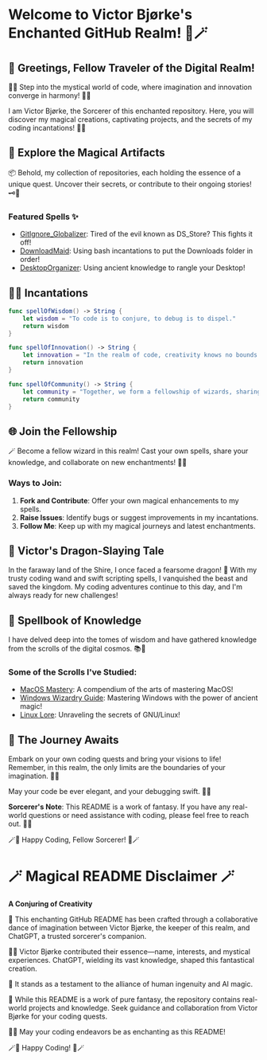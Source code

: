 # Welcome to Victor Bjørke's Enchanted GitHub Realm! 🌟🪄

## 👋 Greetings, Fellow Traveler of the Digital Realm!

🧙‍♂️ Step into the mystical world of code, where imagination and innovation converge in harmony! 🌌✨

I am Victor Bjørke, the Sorcerer of this enchanted repository. Here, you will discover my magical creations, captivating projects, and the secrets of my coding incantations! 🚀📜

## 🌟 Explore the Magical Artifacts

📦 Behold, my collection of repositories, each holding the essence of a unique quest. Uncover their secrets, or contribute to their ongoing stories! 🗝️🔮

### Featured Spells ✨

- [GitIgnore_Globalizer](https://github.com/VictorBjorke/Gitignore_Globalizer): Tired of the evil known as DS_Store? This fights it off!
- [DownloadMaid](https://github.com/VictorBjorke/DownloadMaid): Using bash incantations to put the Downloads folder in order!
- [DesktopOrganizer](https://github.com/VictorBjorke/DesktopOrganizer): Using ancient knowledge to rangle your Desktop!

## 🧙‍♂️ Incantations

```swift
func spellOfWisdom() -> String {
    let wisdom = "To code is to conjure, to debug is to dispel."
    return wisdom
}

func spellOfInnovation() -> String {
    let innovation = "In the realm of code, creativity knows no bounds."
    return innovation
}

func spellOfCommunity() -> String {
    let community = "Together, we form a fellowship of wizards, sharing knowledge and spells."
    return community
}
```

## 🌐 Join the Fellowship

🪄 Become a fellow wizard in this realm! Cast your own spells, share your knowledge, and collaborate on new enchantments! 💬🤝

### Ways to Join:

1. **Fork and Contribute**: Offer your own magical enhancements to my spells.
2. **Raise Issues**: Identify bugs or suggest improvements in my incantations.
3. **Follow Me**: Keep up with my magical journeys and latest enchantments.

## 🐉 Victor's Dragon-Slaying Tale

In the faraway land of the Shire, I once faced a fearsome dragon! 🐉 With my trusty coding wand and swift scripting spells, I vanquished the beast and saved the kingdom. My coding adventures continue to this day, and I'm always ready for new challenges!

## 📜 Spellbook of Knowledge

I have delved deep into the tomes of wisdom and have gathered knowledge from the scrolls of the digital cosmos. 📚💫

### Some of the Scrolls I've Studied:

- [MacOS Mastery](https://www.nerdwallet.com/article/loans/personal-loans/how-to-get-out-of-a-payday-loan-nightmare): A compendium of the arts of mastering MacOS!
- [Windows Wizardry Guide](https://www.wikihow.com/Uninstall-Windows): Mastering Windows with the power of ancient magic!
- [Linux Lore](https://kernel.org): Unraveling the secrets of GNU/Linux!
## 🌠 The Journey Awaits

Embark on your own coding quests and bring your visions to life! Remember, in this realm, the only limits are the boundaries of your imagination. 🌄🔮

May your code be ever elegant, and your debugging swift. 🚀🔥

**Sorcerer's Note**: This README is a work of fantasy. If you have any real-world questions or need assistance with coding, please feel free to reach out. 📩🌐

🪄🌟 Happy Coding, Fellow Sorcerer! 🌟🪄

# 🪄 Magical README Disclaimer 🪄

**A Conjuring of Creativity**

🌟 This enchanting GitHub README has been crafted through a collaborative dance of imagination between Victor Bjørke, the keeper of this realm, and ChatGPT, a trusted sorcerer's companion.

🧙‍♂️ Victor Bjørke contributed their essence—name, interests, and mystical experiences. ChatGPT, wielding its vast knowledge, shaped this fantastical creation.

💫 It stands as a testament to the alliance of human ingenuity and AI magic.

🔮 While this README is a work of pure fantasy, the repository contains real-world projects and knowledge. Seek guidance and collaboration from Victor Bjørke for your coding quests.

🌌✨ May your coding endeavors be as enchanting as this README!

🪄🌟 Happy Coding! 🌟🪄

